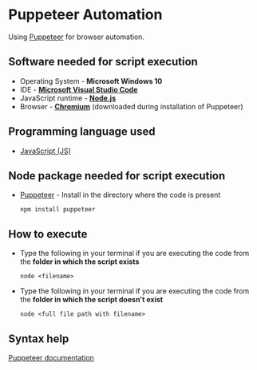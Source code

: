 # Puppeteer Automation

Using [Puppeteer](https://github.com/puppeteer/puppeteer) for browser automation.

## Software needed for script execution

* Operating System - **Microsoft Windows 10**
* IDE - **[Microsoft Visual Studio Code](https://code.visualstudio.com/Download)**
* JavaScript runtime - **[Node.js](https://nodejs.org/en/download/)**
* Browser - **[Chromium](https://github.com/chromium/chromium)** (downloaded during installation of Puppeteer)

## Programming language used

* [JavaScript (JS)](https://developer.mozilla.org/en-US/docs/Web/JavaScript)

## Node package needed for script execution

* [Puppeteer](https://www.npmjs.com/package/puppeteer) - Install in the directory where the code is present
    ```
    npm install puppeteer
    ```    

## How to execute

* Type the following in your terminal if you are executing the code from the **folder in which the script exists**
    ```
    node <filename>
    ```
* Type the following in your terminal if you are executing the code from the **folder in which the script doesn't exist**
    ```
    node <full file path with filename>
    ```
## Syntax help
[Puppeteer documentation](https://pptr.dev/)
